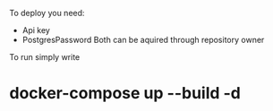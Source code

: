 To deploy you need:
- Api key
- PostgresPassword
Both can be aquired through repository owner

To run simply write
# docker-compose up --build -d
